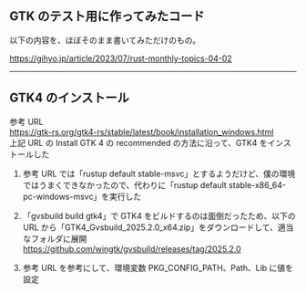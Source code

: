 ## GTK のテスト用に作ってみたコード
以下の内容を、ほぼそのまま書いてみただけのもの。

https://gihyo.jp/article/2023/07/rust-monthly-topics-04-02

---
## GTK4 のインストール
参考 URL  
https://gtk-rs.org/gtk4-rs/stable/latest/book/installation_windows.html  
上記 URL の Install GTK 4 の recommended の方法に沿って、GTK4 をインストールした

1. 参考 URL では「rustup default stable-msvc」とするようだけど、僕の環境ではうまくできなかったので、代わりに「rustup default stable-x86_64-pc-windows-msvc」を実行した

2. 「gvsbuild build gtk4」で GTK4 をビルドするのは面倒だったため、以下の URL から「GTK4_Gvsbuild_2025.2.0_x64.zip」をダウンロードして、適当なフォルダに展開  
   https://github.com/wingtk/gvsbuild/releases/tag/2025.2.0

3. 参考 URL を参考にして、環境変数 PKG_CONFIG_PATH、Path、Lib に値を設定  


